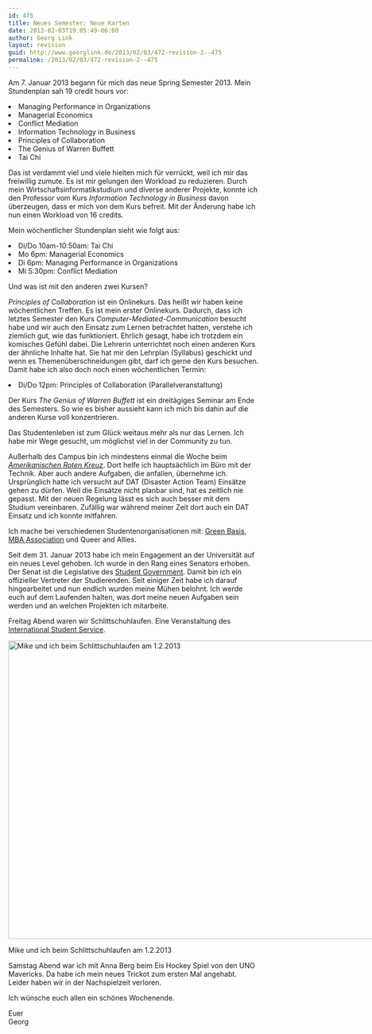 ```yaml
---
id: 475
title: Neues Semester; Neue Karten
date: 2013-02-03T19:05:49-06:00
author: Georg Link
layout: revision
guid: http://www.georglink.de/2013/02/03/472-revision-2--475
permalink: /2013/02/03/472-revision-2--475
---
```

Am 7. Januar 2013 begann für mich das neue Spring Semester 2013. Mein Stundenplan sah 19 credit hours vor:

<li dir="ltr">
  Managing Performance in Organizations
</li>
<li dir="ltr">
  Managerial Economics
</li>
<li dir="ltr">
  Conflict Mediation
</li>
<li dir="ltr">
  Information Technology in Business
</li>
<li dir="ltr">
  Principles of Collaboration
</li>
<li dir="ltr">
  The Genius of Warren Buffett
</li>
<li dir="ltr">
  Tai Chi
</li>

Das ist verdammt viel und viele hielten mich für verrückt, weil ich mir das freiwillig zumute. Es ist mir gelungen den Workload zu reduzieren. Durch mein Wirtschaftsinformatikstudium und diverse anderer Projekte, konnte ich den Professor vom Kurs _Information Technology in Business_ davon überzeugen, dass er mich von dem Kurs befreit. Mit der Änderung habe ich nun einen Workload von 16 credits.

Mein wöchentlicher Stundenplan sieht wie folgt aus:

<li dir="ltr">
  Di/Do 10am-10:50am: Tai Chi
</li>
<li dir="ltr">
  Mo 6pm: Managerial Economics
</li>
<li dir="ltr">
  Di 6pm: Managing Performance in Organizations
</li>
<li dir="ltr">
  Mi 5:30pm: Conflict Mediation
</li>

Und was ist mit den anderen zwei Kursen?

_Principles of Collaboration_ ist ein Onlinekurs. Das heißt wir haben keine wöchentlichen Treffen. Es ist mein erster Onlinekurs. Dadurch, dass ich letztes Semester den Kurs _Computer-Mediated-Communication_ besucht habe und wir auch den Einsatz zum Lernen betrachtet hatten, verstehe ich ziemlich gut, wie das funktioniert. Ehrlich gesagt, habe ich trotzdem ein komisches Gefühl dabei. Die Lehrerin unterrichtet noch einen anderen Kurs der ähnliche Inhalte hat. Sie hat mir den Lehrplan (Syllabus) geschickt und wenn es Themenüberschneidungen gibt, darf ich gerne den Kurs besuchen. Damit habe ich also doch noch einen wöchentlichen Termin:

<li dir="ltr">
  Di/Do 12pm: Principles of Collaboration (Parallelveranstaltung)
</li>

Der Kurs _The Genius of Warren Buffett_ ist ein dreitägiges Seminar am Ende des Semesters. So wie es bisher aussieht kann ich mich bis dahin auf die anderen Kurse voll konzentrieren.

Das Studentenleben ist zum Glück weitaus mehr als nur das Lernen. Ich habe mir Wege gesucht, um möglichst viel in der Community zu tun.

Außerhalb des Campus bin ich mindestens einmal die Woche beim <a title="Webseite von der Omaha Niederlassung dese Amerikanischen Roten Kreutzes" href="http://www.redcross.org/ne/omaha" target="_blank"><em>Amerikanischen Roten Kreuz</em></a>. Dort helfe ich hauptsächlich im Büro mit der Technik. Aber auch andere Aufgaben, die anfallen, übernehme ich. Ursprünglich hatte ich versucht auf DAT (Disaster Action Team) Einsätze gehen zu dürfen. Weil die Einsätze nicht planbar sind, hat es zeitlich nie gepasst. Mit der neuen Regelung lässt es sich auch besser mit dem Studium vereinbaren. Zufällig war während meiner Zeit dort auch ein DAT Einsatz und ich konnte mitfahren.

Ich mache bei verschiedenen Studentenorganisationen mit: <a title="Facebook Seite von Green Basis" href="https://www.facebook.com/GreenBasis" target="_blank">Green Basis</a>, <a title="Webseite der MBA Association" href="http://unombaa.com/uno-mbaa-officers/" target="_blank">MBA Association</a> und Queer and Allies.

Seit dem 31. Januar 2013 habe ich mein Engagement an der Universität auf ein neues Level gehoben. Ich wurde in den Rang eines Senators erhoben. Der Senat ist die Legislative des <a title="Webseite des Student Governments" href="http://sguno.unomaha.edu" target="_blank">Student Government</a>. Damit bin ich ein offizieller Vertreter der Studierenden. Seit einiger Zeit habe ich darauf hingearbeitet und nun endlich wurden meine Mühen belohnt. Ich werde euch auf dem Laufenden halten, was dort meine neuen Aufgaben sein werden und an welchen Projekten ich mitarbeite.

Freitag Abend waren wir Schlittschuhlaufen. Eine Veranstaltung des <a title="Facebook Seite von International Student Service" href="https://www.facebook.com/unomaha.iss" target="_blank">International Student Service</a>.

<div id="attachment_473" style="width: 810px" class="wp-caption aligncenter">
  <a href="http://www.georglink.de/media/2013/02/2013-02-01_IceSkating_kl.png"><img aria-describedby="caption-attachment-473" loading="lazy" class="size-full wp-image-473" alt="Mike und ich beim Schlittschuhlaufen am 1.2.2013" src="http://www.georglink.de/media/2013/02/2013-02-01_IceSkating_kl.png" width="800" height="600" srcset="http://www.georglink.de/media/2013/02/2013-02-01_IceSkating_kl.png 800w, http://www.georglink.de/media/2013/02/2013-02-01_IceSkating_kl-300x225.png 300w" sizes="(max-width: 800px) 100vw, 800px" /></a>
  
  <p id="caption-attachment-473" class="wp-caption-text">
    Mike und ich beim Schlittschuhlaufen am 1.2.2013
  </p>
</div>

Samstag Abend war ich mit Anna Berg beim Eis Hockey Spiel von den UNO Mavericks. Da habe ich mein neues Trickot zum ersten Mal angehabt. Leider haben wir in der Nachspielzeit verloren.

Ich wünsche euch allen ein schönes Wochenende.

Euer  
Georg